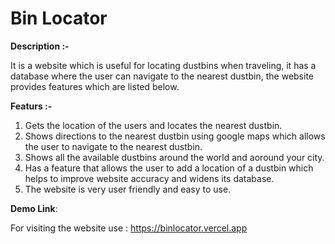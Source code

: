 # Bin Locator

**Description :-**

It is a website which is useful for locating dustbins when traveling, it has a database where the user can navigate to the nearest dustbin, the website provides features which are listed below.

**Featurs :-**

1) Gets the location of the users and locates the nearest dustbin.
2) Shows directions to the nearest dustbin using google maps which allows the user to navigate to the nearest dustbin.
3) Shows all the available dustbins around the world and aoround your city.
4) Has a feature that allows the user to add a location of a dustbin which helps to improve website accuracy and widens its database.
5) The website is very user friendly and easy to use.

**Demo Link**:

For visiting the website use : https://binlocator.vercel.app
   
